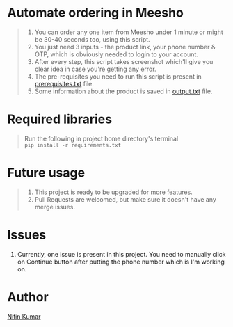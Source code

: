 # Automate ordering in Meesho

> 1. You can order any one item from Meesho under 1 minute or might be 30-40 seconds too, using this script.  
> 2. You just need 3 inputs - the product link, your phone number & OTP, which is obviously needed to login to your account.  
> 3. After every step, this script takes screenshot which'll give you clear idea in case you're getting any error.  
> 4. The pre-requisites you need to run this script is present in [prerequisites.txt](prerequisites.txt) file.  
> 5. Some information about the product is saved in [output.txt](output.txt) file.  


# Required libraries

> Run the following in project home directory's terminal  
    ```
    pip install -r requirements.txt
    ```

# Future usage

> 1. This project is ready to be upgraded for more features.  
> 2. Pull Requests are welcomed, but make sure it doesn't have any merge issues.  

# Issues

1. Currently, one issue is present in this project. You need to manually click on Continue button after putting the phone number which is I'm working on.  


# Author

[Nitin Kumar](https://nitinkr.me/)
